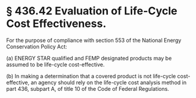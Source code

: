# § 436.42   Evaluation of Life-Cycle Cost Effectiveness.

For the purpose of compliance with section 553 of the National Energy Conservation Policy Act:


(a) ENERGY STAR qualified and FEMP designated products may be assumed to be life-cycle cost-effective.


(b) In making a determination that a covered product is not life-cycle cost-effective, an agency should rely on the life-cycle cost analysis method in part 436, subpart A, of title 10 of the Code of Federal Regulations.




